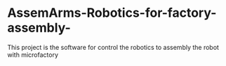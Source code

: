 # AssemArms-Robotics-for-factory-assembly-
This project is the software for control the robotics to assembly the robot with microfactory 
